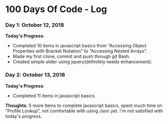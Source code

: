 # 100 Days Of Code - Log


### Day 1: October 12, 2018
**Today's Progress**:
- Completed 10 items in javascript basics from "Accessing Object Properties with Bracket Notation" to "Accessing Nested Arrays".
- Made my first clone, commit and push through git Bash.
- Created simple slider using jquery(definitely needs enhancement).
### Day 2: October 13, 2018
**Today's Progress**:
- Completed 11 items in javascript basics.

**Thoughts**:
5 more items to complete javascript basics, spent much time on "Profile Lookup", not comfortable with using Json yet. i'm not satisfied with today's progress.

